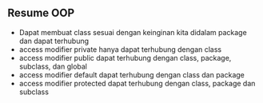 ## Resume OOP

- Dapat membuat class sesuai dengan keinginan kita didalam package dan dapat terhubung
- access modifier private hanya dapat terhubung dengan class
- access modifier public dapat terhubung dengan class, package, subclass, dan global
- access modifier default dapat terhubung dengan class dan package
- access modifier protected dapat terhubung dengan class, package dan subclass
